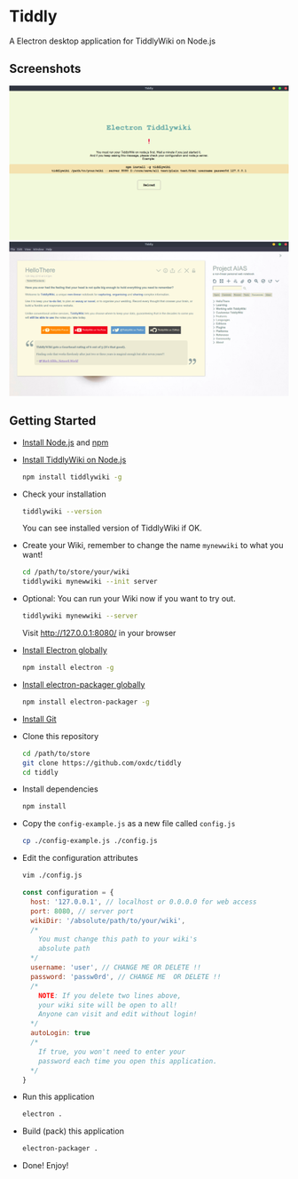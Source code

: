 # Tiddly

A Electron desktop application for TiddlyWiki on Node.js


## Screenshots

![Screenshot 1](doc/Screenshot1.png)
![Screenshot 2](doc/Screenshot2.png)

## Getting Started

+ [Install Node.js](https://nodejs.org/en/download/) and [npm](https://www.npmjs.com/get-npm)
+ [Install TiddlyWiki on Node.js](https://github.com/Jermolene/TiddlyWiki5#installing-tiddlywiki-on-nodejs)
  
  ```bash
  npm install tiddlywiki -g
  ```

+ Check your installation
  
  ```bash
  tiddlywiki --version
  ```
  You can see installed version of TiddlyWiki if OK.

+ Create your Wiki, remember to change the name `mynewwiki` to what you want!
  
  ```bash
  cd /path/to/store/your/wiki
  tiddlywiki mynewwiki --init server
  ```

+ Optional: You can run your Wiki now if you want to try out.
  
  ```bash
  tiddlywiki mynewwiki --server
  ```
  Visit http://127.0.0.1:8080/ in your browser
  
+ [Install Electron globally](https://electronjs.org/docs/tutorial/installation)
  
  ```bash
  npm install electron -g
  ```

+ [Install electron-packager globally](https://github.com/electron-userland/electron-packager#installation)
  
  ```bash
  npm install electron-packager -g
  ```
  
+ [Install Git](https://git-scm.com/downloads)
+ Clone this repository
  
  ```bash
  cd /path/to/store
  git clone https://github.com/oxdc/tiddly
  cd tiddly
  ```

+ Install dependencies
  
  ```bash
  npm install
  ```

+ Copy the `config-example.js` as a new file called `config.js`
  
  ```bash
  cp ./config-example.js ./config.js
  ```

+ Edit the configuration attributes
  
  ```bash
  vim ./config.js
  ```

  ```javascript
  const configuration = {
    host: '127.0.0.1', // localhost or 0.0.0.0 for web access
    port: 8080, // server port
    wikiDir: '/absolute/path/to/your/wiki',
    /*
      You must change this path to your wiki's
      absolute path
    */
    username: 'user', // CHANGE ME OR DELETE !!
    password: 'passw0rd', // CHANGE ME  OR DELETE !!
    /*
      NOTE: If you delete two lines above,
      your wiki site will be open to all!
      Anyone can visit and edit without login!
    */
    autoLogin: true
    /*
      If true, you won't need to enter your
      password each time you open this application.
    */
  }
  ```

+ Run this application
  
  ```bash
  electron .
  ```

+ Build (pack) this application
  
  ```bash
  electron-packager .
  ```

+ Done! Enjoy!